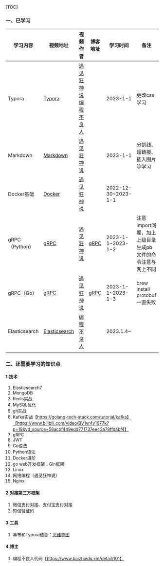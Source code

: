 [TOC]

### 一、已学习

| 学习内容       | 视频地址                                                     | 视频作者                                                     | 博客地址                                                     | 学习时间            | 备注                                                         |
| -------------- | ------------------------------------------------------------ | ------------------------------------------------------------ | ------------------------------------------------------------ | ------------------- | ------------------------------------------------------------ |
| Typora         | [Typora](https://www.bilibili.com/video/BV12T4y1g7se/?spm_id_from=333.999.0.0&vd_source=58acbf449edd771737ee43a78ffdabf4) | [遇见狂神说](https://space.bilibili.com/95256449)<br />[编程不良人](https://space.bilibili.com/352224540) |                                                              | 2023-1-1            | 更改css学习                                                  |
| Markdown       | [Markdown](https://www.bilibili.com/video/BV12J41137hu?p=6&vd_source=58acbf449edd771737ee43a78ffdabf4) | [遇见狂神说](https://space.bilibili.com/95256449)            |                                                              | 2023-1-1            | 分割线、超链接、插入图片等学习                               |
| Docker基础     | [Docker](https://www.bilibili.com/video/BV1og4y1q7M4/?spm_id_from=333.999.0.0) | [遇见狂神说](https://space.bilibili.com/95256449)            |                                                              | 2022-12-30~2023-1-1 |                                                              |
| gRPC（Python） | [gRPC](https://www.bilibili.com/video/BV1S24y1U7Xp?p=1&vd_source=58acbf449edd771737ee43a78ffdabf4) | [遇见狂神说](https://space.bilibili.com/95256449)            | [gRPC](https://blog.csdn.net/bocai_xiaodaidai/article/details/103958468) | 2023-1-1~2023-1-2   | 注意import问题，加上上级目录<br />生成pb文件的命令注意与网上不同 |
| gRPC（Go）     | [gRPC](https://www.bilibili.com/video/BV1S24y1U7Xp?p=1&vd_source=58acbf449edd771737ee43a78ffdabf4) | [遇见狂神说](https://space.bilibili.com/95256449)            | [gRPC](https://blog.csdn.net/weixin_43143310/article/details/125064588) | 2023-1-1~2023-1-3   | brew install protobuf一直失败                                |
| Elasticsearch  | [Elasticsearch](https://www.bilibili.com/video/BV1SQ4y1m7Ds?p=1&vd_source=58acbf449edd771737ee43a78ffdabf4) | [编程不良人](https://space.bilibili.com/352224540)           |                                                              | 2023.1.4~           |                                                              |
|                |                                                              |                                                              |                                                              |                     |                                                              |

### 二、还需要学习的知识点

#### 1.技术

1. Elasticsearch7
2. MongoDB
3. Redis实战
4. MySQL优化
5. git实战
6. Kafka实战【https://golang-tech-stack.com/tutorial/kafka】【https://www.bilibili.com/video/BV1vr4y1677k?p=19&vd_source=58acbf449edd771737ee43a78ffdabf4】
7. gRPC
8. JWT
9. Go语法
10. Python语法
11. Docker进阶
12. go web开发框架：Gin框架
13. Linux
14. 网络编程（遇见狂神说）
15. Nginx

#### 2.对接第三方框架

1. 微信支付对接、支付宝支付对接
2. 短信验证码

#### 3.工具

1. 幕布和Typora结合：[思维导图](https://www.bilibili.com/video/BV1Vp4y1q7vD/?t=538.3&vd_source=58acbf449edd771737ee43a78ffdabf4)

#### 4.博主

1. 编程不良人代码【https://www.baizhiedu.xin/detail/101】



